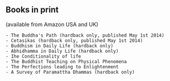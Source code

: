 ## Books in print

(available from Amazon USA and UK)

    - The Buddha's Path (hardback only, published May 1st 2014)
    - Cetasikas (hardback only, published May 1st 2014)
    - Buddhism in Daily Life (hardback only)
    - Abhidhamma in Daily Life (hardback only)
    - Ihe Conditionality of life
    - The Buddhist Teaching on Physical Phenomena
    - The Perfections leading to Enlightenment
    - A Survey of Paramattha Dhammas (hardback only)
